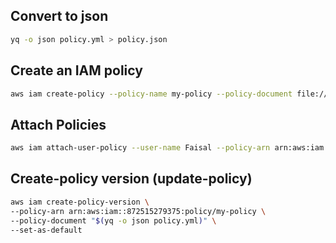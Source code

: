 ## Convert to json

```sh
yq -o json policy.yml > policy.json
```

## Create an IAM policy
```sh
aws iam create-policy --policy-name my-policy --policy-document file://policy.json
```

## Attach Policies
```sh
aws iam attach-user-policy --user-name Faisal --policy-arn arn:aws:iam::872515279375:policy/my-policy
```

## Create-policy version (update-policy)
```sh
aws iam create-policy-version \
--policy-arn arn:aws:iam::872515279375:policy/my-policy \
--policy-document "$(yq -o json policy.yml)" \
--set-as-default
```